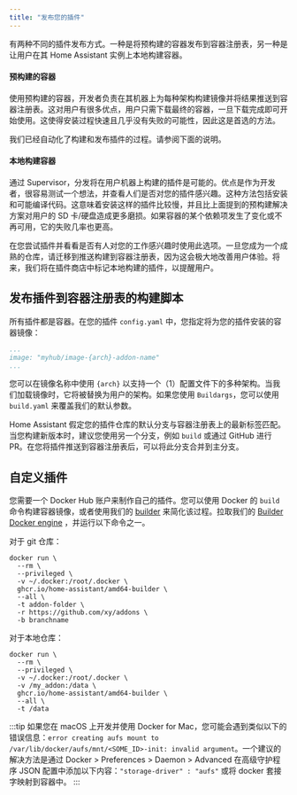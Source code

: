 ```yaml
---
title: "发布您的插件"
---
```


有两种不同的插件发布方式。一种是将预构建的容器发布到容器注册表，另一种是让用户在其 Home Assistant 实例上本地构建容器。

#### 预构建的容器

使用预构建的容器，开发者负责在其机器上为每种架构构建镜像并将结果推送到容器注册表。这对用户有很多优点，用户只需下载最终的容器，一旦下载完成即可开始使用。这使得安装过程快速且几乎没有失败的可能性，因此这是首选的方法。

我们已经自动化了构建和发布插件的过程。请参阅下面的说明。

#### 本地构建容器

通过 Supervisor，分发将在用户机器上构建的插件是可能的。优点是作为开发者，很容易测试一个想法，并查看人们是否对您的插件感兴趣。这种方法包括安装和可能编译代码。这意味着安装这样的插件比较慢，并且比上面提到的预构建解决方案对用户的 SD 卡/硬盘造成更多磨损。如果容器的某个依赖项发生了变化或不再可用，它的失败几率也更高。

在您尝试插件并看看是否有人对您的工作感兴趣时使用此选项。一旦您成为一个成熟的仓库，请迁移到推送构建到容器注册表，因为这会极大地改善用户体验。将来，我们将在插件商店中标记本地构建的插件，以提醒用户。

## 发布插件到容器注册表的构建脚本

所有插件都是容器。在您的插件 `config.yaml` 中，您指定将为您的插件安装的容器镜像：

```yaml
...
image: "myhub/image-{arch}-addon-name"
...
```

您可以在镜像名称中使用 `{arch}` 以支持一个（1）配置文件下的多种架构。当我们加载镜像时，它将被替换为用户的架构。如果您使用 `Buildargs`，您可以使用 `build.yaml` 来覆盖我们的默认参数。

Home Assistant 假定您的插件仓库的默认分支与容器注册表上的最新标签匹配。当您构建新版本时，建议您使用另一个分支，例如 `build` 或通过 GitHub 进行 PR。在您将插件推送到容器注册表后，可以将此分支合并到主分支。

## 自定义插件

您需要一个 Docker Hub 账户来制作自己的插件。您可以使用 Docker 的 `build` 命令构建容器镜像，或者使用我们的 [builder] 来简化该过程。拉取我们的 [Builder Docker engine][builder] ，并运行以下命令之一。

对于 git 仓库：

```shell
docker run \
  --rm \
  --privileged \
  -v ~/.docker:/root/.docker \
  ghcr.io/home-assistant/amd64-builder \
  --all \
  -t addon-folder \
  -r https://github.com/xy/addons \
  -b branchname
```

对于本地仓库：

```shell
docker run \
  --rm \
  --privileged \
  -v ~/.docker:/root/.docker \
  -v /my_addon:/data \
  ghcr.io/home-assistant/amd64-builder \
  --all \
  -t /data
```

:::tip
如果您在 macOS 上开发并使用 Docker for Mac，您可能会遇到类似以下的错误信息：`error creating aufs mount to /var/lib/docker/aufs/mnt/<SOME_ID>-init: invalid argument`。一个建议的解决方法是通过 Docker > Preferences > Daemon > Advanced 在高级守护程序 JSON 配置中添加以下内容：`"storage-driver" : "aufs"` 或将 docker 套接字映射到容器中。
:::

[builder]: https://github.com/home-assistant/builder